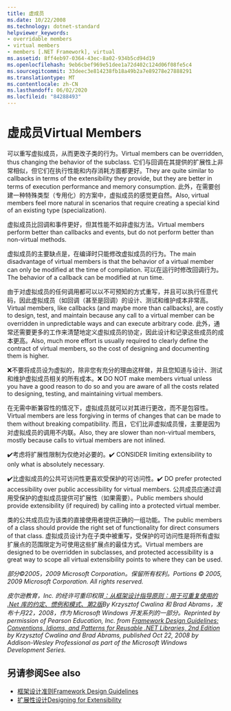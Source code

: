 ```yaml
---
title: 虚成员
ms.date: 10/22/2008
ms.technology: dotnet-standard
helpviewer_keywords:
- overridable members
- virtual members
- members [.NET Framework], virtual
ms.assetid: 8ff4eb97-0364-43ec-8a02-934b5cd94d19
ms.openlocfilehash: 9eb6cbef969e51dee1a72d402c124d06f08fe5c4
ms.sourcegitcommit: 33deec3e814238fb18a49b2a7e89278e27888291
ms.translationtype: MT
ms.contentlocale: zh-CN
ms.lasthandoff: 06/02/2020
ms.locfileid: "84288493"
---
```

# <a name="virtual-members"></a><span data-ttu-id="e6e99-102">虚成员</span><span class="sxs-lookup"><span data-stu-id="e6e99-102">Virtual Members</span></span>
<span data-ttu-id="e6e99-103">可以重写虚拟成员，从而更改子类的行为。</span><span class="sxs-lookup"><span data-stu-id="e6e99-103">Virtual members can be overridden, thus changing the behavior of the subclass.</span></span> <span data-ttu-id="e6e99-104">它们与回调在其提供的扩展性上非常相似，但它们在执行性能和内存消耗方面都更好。</span><span class="sxs-lookup"><span data-stu-id="e6e99-104">They are quite similar to callbacks in terms of the extensibility they provide, but they are better in terms of execution performance and memory consumption.</span></span> <span data-ttu-id="e6e99-105">此外，在需要创建一种特殊类型（专用化）的方案中，虚拟成员的感觉更自然。</span><span class="sxs-lookup"><span data-stu-id="e6e99-105">Also, virtual members feel more natural in scenarios that require creating a special kind of an existing type (specialization).</span></span>

 <span data-ttu-id="e6e99-106">虚拟成员比回调和事件更好，但其性能不如非虚拟方法。</span><span class="sxs-lookup"><span data-stu-id="e6e99-106">Virtual members perform better than callbacks and events, but do not perform better than non-virtual methods.</span></span>

 <span data-ttu-id="e6e99-107">虚拟成员的主要缺点是，在编译时只能修改虚拟成员的行为。</span><span class="sxs-lookup"><span data-stu-id="e6e99-107">The main disadvantage of virtual members is that the behavior of a virtual member can only be modified at the time of compilation.</span></span> <span data-ttu-id="e6e99-108">可以在运行时修改回调行为。</span><span class="sxs-lookup"><span data-stu-id="e6e99-108">The behavior of a callback can be modified at run time.</span></span>

 <span data-ttu-id="e6e99-109">由于对虚拟成员的任何调用都可以以不可预知的方式重写，并且可以执行任意代码，因此虚拟成员（如回调（甚至是回调）的设计、测试和维护成本非常高。</span><span class="sxs-lookup"><span data-stu-id="e6e99-109">Virtual members, like callbacks (and maybe more than callbacks), are costly to design, test, and maintain because any call to a virtual member can be overridden in unpredictable ways and can execute arbitrary code.</span></span> <span data-ttu-id="e6e99-110">此外，通常还需要更多的工作来清楚地定义虚拟成员的协定，因此设计和记录这些成员的成本更高。</span><span class="sxs-lookup"><span data-stu-id="e6e99-110">Also, much more effort is usually required to clearly define the contract of virtual members, so the cost of designing and documenting them is higher.</span></span>

 <span data-ttu-id="e6e99-111">❌不要将成员设为虚拟的，除非您有充分的理由这样做，并且您知道与设计、测试和维护虚拟成员相关的所有成本。</span><span class="sxs-lookup"><span data-stu-id="e6e99-111">❌ DO NOT make members virtual unless you have a good reason to do so and you are aware of all the costs related to designing, testing, and maintaining virtual members.</span></span>

 <span data-ttu-id="e6e99-112">在无需中断兼容性的情况下，虚拟成员就可以对其进行更改，而不是包容性。</span><span class="sxs-lookup"><span data-stu-id="e6e99-112">Virtual members are less forgiving in terms of changes that can be made to them without breaking compatibility.</span></span> <span data-ttu-id="e6e99-113">而且，它们比非虚拟成员慢，主要是因为对虚拟成员的调用不内联。</span><span class="sxs-lookup"><span data-stu-id="e6e99-113">Also, they are slower than non-virtual members, mostly because calls to virtual members are not inlined.</span></span>

 <span data-ttu-id="e6e99-114">✔️考虑将扩展性限制为仅绝对必要的。</span><span class="sxs-lookup"><span data-stu-id="e6e99-114">✔️ CONSIDER limiting extensibility to only what is absolutely necessary.</span></span>

 <span data-ttu-id="e6e99-115">✔️比虚拟成员的公共可访问性更喜欢受保护的可访问性。</span><span class="sxs-lookup"><span data-stu-id="e6e99-115">✔️ DO prefer protected accessibility over public accessibility for virtual members.</span></span> <span data-ttu-id="e6e99-116">公共成员应通过调用受保护的虚拟成员提供可扩展性（如果需要）。</span><span class="sxs-lookup"><span data-stu-id="e6e99-116">Public members should provide extensibility (if required) by calling into a protected virtual member.</span></span>

 <span data-ttu-id="e6e99-117">类的公共成员应为该类的直接使用者提供正确的一组功能。</span><span class="sxs-lookup"><span data-stu-id="e6e99-117">The public members of a class should provide the right set of functionality for direct consumers of that class.</span></span> <span data-ttu-id="e6e99-118">虚拟成员设计为在子类中被重写，受保护的可访问性是将所有虚拟扩展点的范围限定为可使用这些扩展点的最佳方式。</span><span class="sxs-lookup"><span data-stu-id="e6e99-118">Virtual members are designed to be overridden in subclasses, and protected accessibility is a great way to scope all virtual extensibility points to where they can be used.</span></span>

 <span data-ttu-id="e6e99-119">*部分©2005，2009 Microsoft Corporation。保留所有权利。*</span><span class="sxs-lookup"><span data-stu-id="e6e99-119">*Portions © 2005, 2009 Microsoft Corporation. All rights reserved.*</span></span>

 <span data-ttu-id="e6e99-120">*皮尔逊教育，Inc. 的经许可重印权限[：从框架设计指导原则：用于可重复使用的 .Net 库的约定、惯例和模式、第2版](https://www.informit.com/store/framework-design-guidelines-conventions-idioms-and-9780321545619)By Krzysztof Cwalina 和 Brad Abrams，发布十月22，2008，作为 Microsoft Windows 开发系列的一部分。*</span><span class="sxs-lookup"><span data-stu-id="e6e99-120">*Reprinted by permission of Pearson Education, Inc. from [Framework Design Guidelines: Conventions, Idioms, and Patterns for Reusable .NET Libraries, 2nd Edition](https://www.informit.com/store/framework-design-guidelines-conventions-idioms-and-9780321545619) by Krzysztof Cwalina and Brad Abrams, published Oct 22, 2008 by Addison-Wesley Professional as part of the Microsoft Windows Development Series.*</span></span>

## <a name="see-also"></a><span data-ttu-id="e6e99-121">另请参阅</span><span class="sxs-lookup"><span data-stu-id="e6e99-121">See also</span></span>

- [<span data-ttu-id="e6e99-122">框架设计准则</span><span class="sxs-lookup"><span data-stu-id="e6e99-122">Framework Design Guidelines</span></span>](index.md)
- [<span data-ttu-id="e6e99-123">扩展性设计</span><span class="sxs-lookup"><span data-stu-id="e6e99-123">Designing for Extensibility</span></span>](designing-for-extensibility.md)
